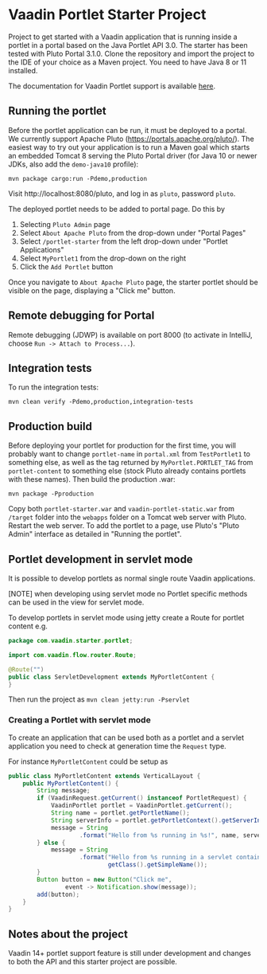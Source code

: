 # Vaadin Portlet Starter Project
Project to get started with a Vaadin application that is running inside a 
portlet in a portal based on the Java Portlet API 3.0. The starter has been tested
with Pluto Portal 3.1.0.
Clone the repository and import the project to the IDE of your choice as a Maven
project. You need to have Java 8 or 11 installed.

The documentation for Vaadin Portlet support is available [here](https://github.com/vaadin/flow-and-components-documentation/blob/master/documentation/portlet-support/overview.asciidoc).

## Running the portlet

Before the portlet application can be run, it must be deployed to a portal. 
We currently support Apache Pluto (https://portals.apache.org/pluto/). The
easiest way to try out your application is to run a Maven goal which starts an 
embedded Tomcat 8 serving the Pluto Portal driver (for Java 10 or newer JDKs,
also add the `demo-java10` profile):

`mvn package cargo:run -Pdemo,production`

Visit http://localhost:8080/pluto, and log in as `pluto`, password `pluto`.

The deployed portlet needs to be added to portal page. Do this by
1) Selecting `Pluto Admin` page
2) Select `About Apache Pluto` from the drop-down under "Portal Pages"
3) Select `/portlet-starter` from the left drop-down under "Portlet Applications"
4) Select `MyPortlet1` from the drop-down on the right
5) Click the `Add Portlet` button

Once you navigate to `About Apache Pluto` page, the starter portlet should be
visible on the page, displaying a "Click me" button. 

## Remote debugging for Portal

Remote debugging (JDWP) is available on port 8000 (to activate
in IntelliJ, choose `Run -> Attach to Process...`). 

## Integration tests
To run the integration tests:

`mvn clean verify -Pdemo,production,integration-tests` 

## Production build
Before deploying your portlet for production for the first time, you will
probably want to change `portlet-name` in `portal.xml` from `TestPortlet1` to
something else, as well as the tag returned by `MyPortlet.PORTLET_TAG` from
`portlet-content` to something else (stock Pluto already contains portlets with
these names). Then build the production .war:

`mvn package -Pproduction`

Copy both `portlet-starter.war` and `vaadin-portlet-static.war` from `/target`
folder into the `webapps` folder on a Tomcat web server with Pluto. Restart
the web server. To add the portlet to a page, use Pluto's "Pluto Admin" 
interface as detailed in "Running the portlet".

## Portlet development in servlet mode

It is possible to develop portlets as normal single route Vaadin applications.

[NOTE] when developing using servlet mode no Portlet specific methods can be used
in the view for servlet mode. 

To develop portlets in servlet mode using jetty create a Route for portlet content e.g.

```java
package com.vaadin.starter.portlet;

import com.vaadin.flow.router.Route;

@Route("")
public class ServletDevelopment extends MyPortletContent {
}
```

Then run the project as `mvn clean jetty:run -Pservlet`

### Creating a Portlet with servlet mode

To create an application that can be used both as a portlet and a servlet application
you need to check at generation time the `Request` type.

For instance `MyPortletContent` could be setup as

```java
public class MyPortletContent extends VerticalLayout {
    public MyPortletContent() {
        String message;
        if (VaadinRequest.getCurrent() instanceof PortletRequest) {
            VaadinPortlet portlet = VaadinPortlet.getCurrent();
            String name = portlet.getPortletName();
            String serverInfo = portlet.getPortletContext().getServerInfo();
            message = String
                    .format("Hello from %s running in %s!", name, serverInfo);
        } else {
            message = String
                    .format("Hello from %s running in a servlet container",
                            getClass().getSimpleName());
        }
        Button button = new Button("Click me",
                event -> Notification.show(message));
        add(button);
    }
}
```

## Notes about the project

Vaadin 14+ portlet support feature is still under development and changes to
both the API and this starter project are possible.
